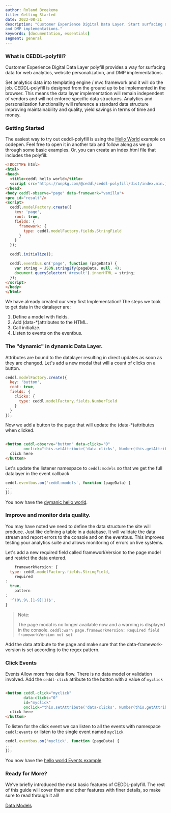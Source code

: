```yaml
---
author: Roland Broekema
title: Getting Started
date: 2022-08-31
description: "Customer Experience Digital Data Layer. Start surfacing data for marketing. analytics, personalization,
and DMP implementations."
keywords: [documentation, essentials]
segment: general
---
```


### What is CEDDL-polyfill?

Customer Experience Digital Data Layer polyfill provides a way for surfacing data for web analytics, website
personalization, and DMP implementations.

Set analytics data into templating engine / mvc framework and it will do the job. CEDDL-polyfill is designed from the
ground up to be implemented in the browser. This means the data layer implementation will remain independent of vendors
and will not enforce specific data structures. Analytics and personalization functionality will reference a standard
data structure improving maintainability and quality, yield savings in terms of time and money.


[//]: # (> Note:)

[//]: # (>)

[//]: # (> This guide currently assumes intermediate level knowledge of Web analytics, HTML, and JavaScript. If you are totally new to Web analytics development, it might not be the best idea to start at ceddl-polyfill as your first step - grasp the basics concepts used to send data to an analytics backend service, then come back!.)

### Getting Started

The easiest way to try out ceddl-polyfill is using the <a href="https://codepen.io/broekema/pen/PdgQqv?editors=1010#0">
Hello World</a> example on codepen. Feel free to open it in another tab and follow along as we go through some basic
examples. Or, you can create an index.html file that includes the polyfill:

```html
<!DOCTYPE html>
<html>
<head>
  <title>ceddl hello world</title>
  <script src="https://unpkg.com/@ceddl/ceddl-polyfill/dist/index.min.js"></script>
</head>
<body ceddl-observe="page" data-framework="vanilla">
<pre id="result"/>
<script>
  ceddl.modelFactory.create({
    key: 'page',
    root: true,
    fields: {
      framework: {
        type: ceddl.modelFactory.fields.StringField
      }
    }
  });

  ceddl.initialize();

  ceddl.eventbus.on('page', function (pageData) {
    var string = JSON.stringify(pageData, null, 4);
    document.querySelector('#result').innerHTML = string;
  });
</script>
</body>
</html>
```

We have already created our very first Implementation! The steps we took to get data in the datalayer are:

1. Define a model with fields.
2. Add (data-*)attributes to the HTML.
3. Call initialize.
4. Listen to events on the eventbus.

### The "dynamic" in dynamic Data Layer.

Attributes are bound to the datalayer resulting in direct updates as soon as they are changed. Let's add a new modal
that will a count of clicks on a button.

```js
ceddl.modelFactory.create({
  key: 'button',
  root: true,
  fields: {
    clicks: {
      type: ceddl.modelFactory.fields.NumberField
    }
  }
});
``` 

Now we add a button to the page that will update the (data-*)attributes when clicked.

```html

<button ceddl-observe="button" data-clicks="0"
        onclick="this.setAttribute('data-clicks', Number(this.getAttribute('data-clicks')) + 1);">
  click here
</button>
```

Let's update the listener namespace to `ceddl:models` so that we get the full datalayer in the event callback

```js
ceddl.eventbus.on('ceddl:models', function (pageData) {
...
});
```

You now have the <a href="https://codepen.io/broekema/pen/yxrvJV?editors=1010#0">dymanic hello world</a>.

### Improve and monitor data quality.

You may have noted we need to define the data structure the site will produce. Just like defining a table in a database.
It will validate the data stream and report errors to the console and on the eventbus. This improves testing your
analytics suite and allows monitoring of errors on live systems.

Let's add a new required field called frameworkVersion to the page model and restrict the data entered.

```js
    frameworkVersion: {
  type: ceddl.modelFactory.fields.StringField,
    required
:
  true,
    pattern
:
  '^(0\.9\.[1-9]|1)$',
}
```

> Note:
>
> The page modal is no longer available now and a warning is displayed in the
> console. `ceddl:warn page.frameworkVersion: Required field frameworkVersion not set`

Add the data attribute to the page and make sure that the data-framework-version is set according to the regex pattern.

### Click Events

Events Allow more free data flow. There is no data model or validation involved. Add the `ceddl-click` atribute to the
button with a value of `myclick`

```HTML

<button ceddl-click="myclick"
        data-clicks="0"
        id="myclick"
        onclick="this.setAttribute('data-clicks', Number(this.getAttribute('data-clicks')) + 1);">
  click here
</button>
```

To listen for the click event we can listen to all the events with namespace `ceddl:events` or listen to the single
event named `myclick`

```js
ceddl.eventbus.on('myclick', function (pageData) {
...
});
```

You now have the <a href="https://codepen.io/broekema/pen/qMwxew?editors=1010#0">hello world Events example</a>

### Ready for More?

We’ve briefly introduced the most basic features of CEDDL-polyfill. The rest of this guide will cover them and other
features with finer details, so make sure to read through it all!

<div class="text-right">
<a style="display: inline-block; margin-bottom: 20px; line-height:20px;" href="/data-models">Data Models <i class="icon-arrow-right"></i></a>
</div>
